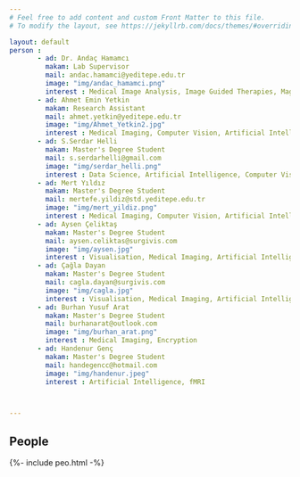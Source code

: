 ```yaml
---
# Feel free to add content and custom Front Matter to this file.
# To modify the layout, see https://jekyllrb.com/docs/themes/#overriding-theme-defaults

layout: default
person :
       - ad: Dr. Andaç Hamamcı
         makam: Lab Supervisor
         mail: andac.hamamci@yeditepe.edu.tr
         image: "img/andac_hamamci.png"
         interest : Medical Image Analysis, Image Guided Therapies, Magnetic Resonance Imaging, Neuroimaging, Artifical Intellegence In Medicine
       - ad: Ahmet Emin Yetkin
         makam: Research Assistant
         mail: ahmet.yetkin@yeditepe.edu.tr
         image: "img/Ahmet_Yetkin2.jpg"
         interest : Medical Imaging, Computer Vision, Artificial Intelligence
       - ad: S.Serdar Helli
         makam: Master's Degree Student
         mail: s.serdarhelli@gmail.com 
         image: "img/serdar_helli.png"
         interest : Data Science, Artificial Intelligence, Computer Vision, Medical Imaging
       - ad: Mert Yıldız 
         makam: Master's Degree Student
         mail: mertefe.yildiz@std.yeditepe.edu.tr
         image: "img/mert_yildiz.png"
         interest : Medical Imaging, Computer Vision, Artificial Intelligence
       - ad: Aysen Çeliktaş 
         makam: Master's Degree Student
         mail: aysen.celiktas@surgivis.com
         image: "img/aysen.jpg"
         interest : Visualisation, Medical Imaging, Artificial Intelligence
       - ad: Çağla Dayan 
         makam: Master's Degree Student
         mail: cagla.dayan@surgivis.com
         image: "img/cagla.jpg"
         interest : Visualisation, Medical Imaging, Artificial Intelligence
       - ad: Burhan Yusuf Arat 
         makam: Master's Degree Student
         mail: burhanarat@outlook.com
         image: "img/burhan_arat.png"
         interest : Medical Imaging, Encryption
       - ad: Handenur Genç 
         makam: Master's Degree Student
         mail: handegencc@hotmail.com
         image: "img/handenur.jpeg"
         interest : Artificial Intelligence, fMRI



---
```


## People

{%- include peo.html -%}
